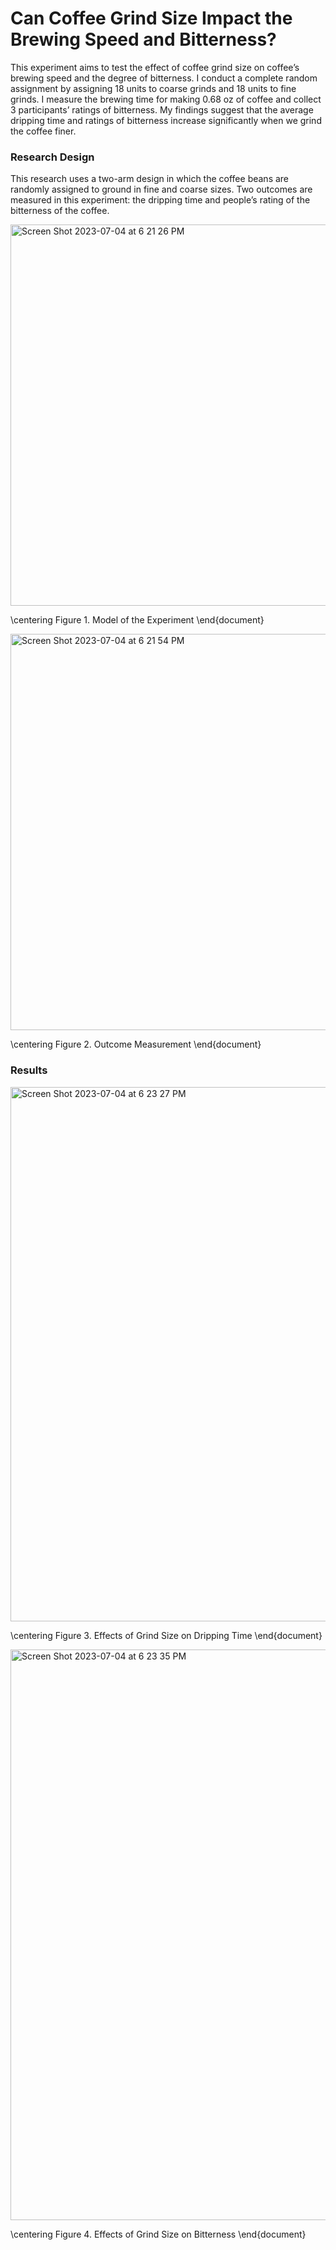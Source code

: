 # Can Coffee Grind Size Impact the Brewing Speed and Bitterness?
This experiment aims to test the effect of coffee grind size on coffee’s brewing speed and the degree of bitterness. I conduct a complete random assignment by assigning 18 units to coarse grinds and 18 units to fine grinds. I measure the brewing time for making 0.68 oz of coffee and collect 3 participants’ ratings of bitterness. My findings suggest that the average dripping time and ratings of bitterness increase significantly when we grind the coffee finer.

### Research Design
This research uses a two-arm design in which the coffee beans are randomly assigned to ground in fine and coarse sizes. Two outcomes are measured in this experiment: the dripping time and
people’s rating of the bitterness of the coffee.

<img width="610" alt="Screen Shot 2023-07-04 at 6 21 26 PM" src="https://github.com/alisa0705/Coffee-Experiment-Causal-Inference/assets/89174034/b0acec85-7c7b-4228-a0ba-89fbfeba9c2e">

\centering
Figure 1. Model of the Experiment
\end{document}



<img width="634" alt="Screen Shot 2023-07-04 at 6 21 54 PM" src="https://github.com/alisa0705/Coffee-Experiment-Causal-Inference/assets/89174034/fb73b36f-9065-49f8-a844-ae68d2d25b9a">

\centering
Figure 2. Outcome Measurement
\end{document}


### Results
<img width="855" alt="Screen Shot 2023-07-04 at 6 23 27 PM" src="https://github.com/alisa0705/Coffee-Experiment-Causal-Inference/assets/89174034/b08d708c-aef5-401b-8125-1af692ccec71">

\centering
Figure 3. Effects of Grind Size on Dripping Time
\end{document}


<img width="913" alt="Screen Shot 2023-07-04 at 6 23 35 PM" src="https://github.com/alisa0705/Coffee-Experiment-Causal-Inference/assets/89174034/6200c484-07d0-4363-8706-b0b7343980a8">

\centering
Figure 4. Effects of Grind Size on Bitterness
\end{document}



